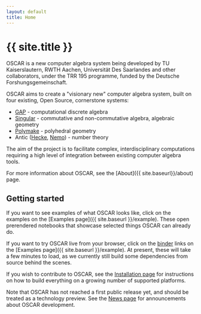 ```yaml
---
layout: default
title: Home
---
```


# {{ site.title }}

OSCAR is a new computer algebra system being developed by TU Kaiserslautern,
RWTH Aachen, Universität Des Saarlandes and other collaborators, under
the TRR 195 programme, funded by the Deutsche Forshungsgemeinschaft.

OSCAR aims to create a "visionary new" computer algebra system, built on four existing,
Open Source, cornerstone systems:

  * [GAP](https://www.gap-system.org/) - computational discrete algebra
  * [Singular](https://www.singular.uni-kl.de/) - commutative and non-commutative algebra, algebraic geometry
  * [Polymake](https://polymake.org/doku.php) - polyhedral geometry
  * Antic ([Hecke](https://github.com/thofma/Hecke.jl/), [Nemo](http://nemocas.org)) - number theory

The aim of the project is to facilitate complex, interdisciplinary computations
requiring a high level of integration between existing computer algebra tools.

For more information about OSCAR, see the [About]({{ site.baseurl}}/about) page.

## Getting started

If you want to see examples of what OSCAR looks like, click on the examples on the
[Examples page]({{ site.baseurl }}/example). These open prerendered notebooks that showcase selected things
OSCAR can already do.

If you want to try OSCAR live from your browser, click on the [binder](https://mybinder.org) links on the
[Examples page]({{ site.baseurl }}/example). At present, these will take a few minutes to load, as we currently still
build some dependencies from source behind the scenes.

If you wish to contribute to OSCAR, see the [Installation page]({{site.baseurl}}/install) for
instructions on how to build everything on a growing number of supported platforms.

Note that OSCAR has not reached a first public release yet, and should be treated as
a technology preview. See the [News page]({{site.baseurl}}/news) for announcements about OSCAR development.


